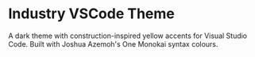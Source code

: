 # Industry VSCode Theme

A dark theme with construction-inspired yellow accents for Visual Studio Code. Built with Joshua Azemoh's One Monokai syntax colours.





